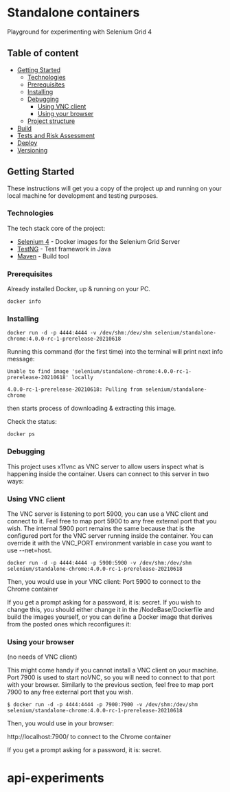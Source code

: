 # Standalone containers

Playground for experimenting with Selenium Grid 4

## Table of content

* [Getting Started](#getting-started)
    * [Technologies](#technologies)
    * [Prerequisites](#prerequisites)
    * [Installing](#installing)
    * [Debugging](#debugging)
      * [Using VNC client](#using-vnc-client)
      * [Using your browser](#using-your-browser)
    * [Project structure](#project-structure)
* [Build](#build)
* [Tests and Risk Assessment](#tests-and-risk-assessment)
* [Deploy](#deploy)
* [Versioning](#versioning)

## Getting Started

These instructions will get you a copy of the project up and running on your local machine for development and testing purposes.

### Technologies

The tech stack core of the project:

* [Selenium 4](<https://github.com/SeleniumHQ/docker-selenium/blob/trunk/README.md>) - Docker images for the Selenium Grid Server
* [TestNG](<https://testng.org/doc/>) - Test framework in Java
* [Maven](<https://maven.apache.org/what-is-maven.html>) - Build tool

### Prerequisites

Already installed Docker, up & running on your PC.

```shell
docker info
```

### Installing


```shell
docker run -d -p 4444:4444 -v /dev/shm:/dev/shm selenium/standalone-chrome:4.0.0-rc-1-prerelease-20210618
```

Running this command (for the first time) into the terminal will print next info message:

```log
Unable to find image 'selenium/standalone-chrome:4.0.0-rc-1-prerelease-20210618' locally

4.0.0-rc-1-prerelease-20210618: Pulling from selenium/standalone-chrome
```

then starts process of downloading & extracting this image.

Check the status:
```shell
docker ps
```

### Debugging

This project uses x11vnc as VNC server to allow users inspect what is happening inside the container. 
Users can connect to this server in two ways:


### Using VNC client
   The VNC server is listening to port 5900, you can use a VNC client and connect to it. 
   Feel free to map port 5900 to any free external port that you wish.
   The internal 5900 port remains the same because that is the configured port for the VNC server running inside the container. 
   You can override it with the VNC_PORT environment variable in case you want to use --net=host.

```shell
docker run -d -p 4444:4444 -p 5900:5900 -v /dev/shm:/dev/shm selenium/standalone-chrome:4.0.0-rc-1-prerelease-20210618
```
Then, you would use in your VNC client:
Port 5900 to connect to the Chrome container

If you get a prompt asking for a password, it is: secret. If you wish to change this, 
you should either change it in the /NodeBase/Dockerfile and build the images yourself, 
or you can define a Docker image that derives from the posted ones which reconfigures it:


### Using your browser 
(no needs of VNC client)

This might come handy if you cannot install a VNC client on your machine. 
Port 7900 is used to start noVNC, so you will need to connect to that port with your browser.
Similarly to the previous section, feel free to map port 7900 to any free external port that you wish.


```shell
$ docker run -d -p 4444:4444 -p 7900:7900 -v /dev/shm:/dev/shm selenium/standalone-chrome:4.0.0-rc-1-prerelease-20210618
```

Then, you would use in your browser:

http://localhost:7900/ to connect to the Chrome container

If you get a prompt asking for a password, it is: secret.

# api-experiments
